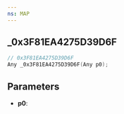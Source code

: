 ```yaml
---
ns: MAP
---
```

## _0x3F81EA4275D39D6F

```c
// 0x3F81EA4275D39D6F
Any _0x3F81EA4275D39D6F(Any p0);
```

## Parameters
* **p0**:
